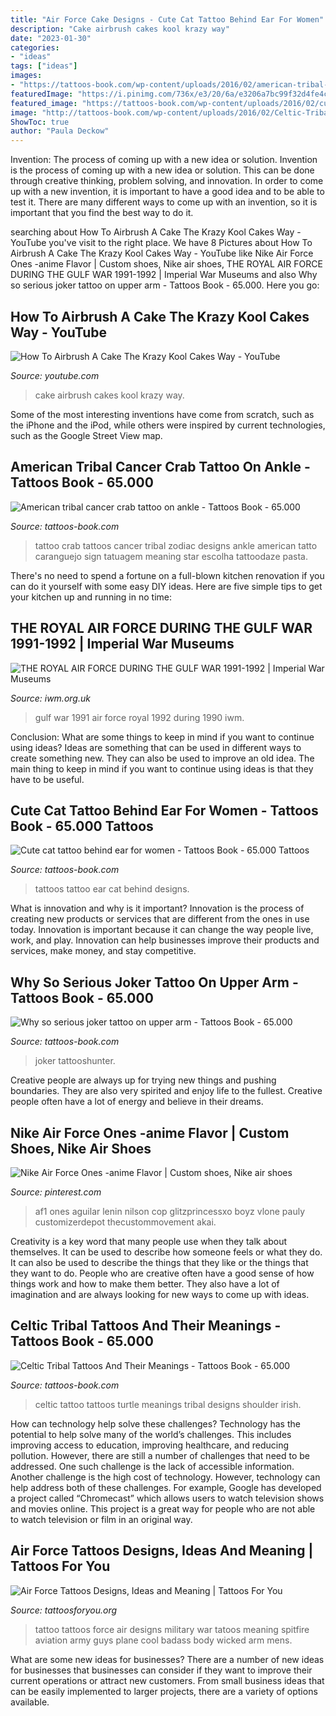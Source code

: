```yaml
---
title: "Air Force Cake Designs - Cute Cat Tattoo Behind Ear For Women"
description: "Cake airbrush cakes kool krazy way"
date: "2023-01-30"
categories:
- "ideas"
tags: ["ideas"]
images:
- "https://tattoos-book.com/wp-content/uploads/2016/02/american-tribal-cancer-crab-tattoo-on-ankle.jpg"
featuredImage: "https://i.pinimg.com/736x/e3/20/6a/e3206a7bc99f32d4fe4cd5a69f836419.jpg"
featured_image: "https://tattoos-book.com/wp-content/uploads/2016/02/cute-cat-tattoo-behind-ear-for-women.jpg"
image: "http://tattoos-book.com/wp-content/uploads/2016/02/Celtic-Tribal-Tattoos-And-Their-Meanings.jpg"
ShowToc: true
author: "Paula Deckow"
---
```



Invention: The process of coming up with a new idea or solution.
Invention is the process of coming up with a new idea or solution. This can be done through creative thinking, problem solving, and innovation. In order to come up with a new invention, it is important to have a good idea and to be able to test it. There are many different ways to come up with an invention, so it is important that you find the best way to do it.

	

		
searching about How To Airbrush A Cake The Krazy Kool Cakes Way - YouTube you've visit to the right place. We have 8 Pictures about How To Airbrush A Cake The Krazy Kool Cakes Way - YouTube like Nike Air Force Ones -anime Flavor | Custom shoes, Nike air shoes, THE ROYAL AIR FORCE DURING THE GULF WAR 1991-1992 | Imperial War Museums and also Why so serious joker tattoo on upper arm - Tattoos Book - 65.000. Here you go:
		
    
## How To Airbrush A Cake The Krazy Kool Cakes Way - YouTube

<img loading=lazy src="https://i.ytimg.com/vi/it2VI6FXgLo/maxresdefault.jpg" onerror="this.onerror=null;this.src='https://tse4.mm.bing.net/th?id=OIP.rSA2pix-COBLJ_O1ragYwQHaEK&amp;pid=15.1';" alt="How To Airbrush A Cake The Krazy Kool Cakes Way - YouTube">

_Source: youtube.com_

>cake airbrush cakes kool krazy way. 

	

Some of the most interesting inventions have come from scratch, such as the iPhone and the iPod, while others were inspired by current technologies, such as the Google Street View map.

    
## American Tribal Cancer Crab Tattoo On Ankle - Tattoos Book - 65.000

<img loading=lazy src="https://tattoos-book.com/wp-content/uploads/2016/02/american-tribal-cancer-crab-tattoo-on-ankle.jpg" onerror="this.onerror=null;this.src='https://tse1.mm.bing.net/th?id=OIP.-NKvx_v23UeSmfdPNK_2TwHaJ4&amp;pid=15.1';" alt="American tribal cancer crab tattoo on ankle - Tattoos Book - 65.000">

_Source: tattoos-book.com_

>tattoo crab tattoos cancer tribal zodiac designs ankle american tatto caranguejo sign tatuagem meaning star escolha tattoodaze pasta. 

	

There's no need to spend a fortune on a full-blown kitchen renovation if you can do it yourself with some easy DIY ideas. Here are five simple tips to get your kitchen up and running in no time: 

    
## THE ROYAL AIR FORCE DURING THE GULF WAR 1991-1992 | Imperial War Museums

<img loading=lazy src="https://media.iwm.org.uk/ciim5/7/678/large_000000.jpg" onerror="this.onerror=null;this.src='https://tse2.mm.bing.net/th?id=OIP.mOris8OOIEZGY77ffICMVwHaFL&amp;pid=15.1';" alt="THE ROYAL AIR FORCE DURING THE GULF WAR 1991-1992 | Imperial War Museums">

_Source: iwm.org.uk_

>gulf war 1991 air force royal 1992 during 1990 iwm. 

	

Conclusion: What are some things to keep in mind if you want to continue using ideas?
Ideas are something that can be used in different ways to create something new. They can also be used to improve an old idea. The main thing to keep in mind if you want to continue using ideas is that they have to be useful.

    
## Cute Cat Tattoo Behind Ear For Women - Tattoos Book - 65.000 Tattoos

<img loading=lazy src="https://tattoos-book.com/wp-content/uploads/2016/02/cute-cat-tattoo-behind-ear-for-women.jpg" onerror="this.onerror=null;this.src='https://tse3.mm.bing.net/th?id=OIP.j6ZWjljevyeA-rIo0cpzdgHaLu&amp;pid=15.1';" alt="Cute cat tattoo behind ear for women - Tattoos Book - 65.000 Tattoos">

_Source: tattoos-book.com_

>tattoos tattoo ear cat behind designs. 

	

What is innovation and why is it important?
Innovation is the process of creating new products or services that are different from the ones in use today. Innovation is important because it can change the way people live, work, and play. Innovation can help businesses improve their products and services, make money, and stay competitive.

    
## Why So Serious Joker Tattoo On Upper Arm - Tattoos Book - 65.000

<img loading=lazy src="https://tattoos-book.com/wp-content/uploads/2016/02/why-so-serious-joker-tattoo-on-upper-arm.jpg" onerror="this.onerror=null;this.src='https://tse4.mm.bing.net/th?id=OIP.32yjU0Kt-xropykLzeaGuAHaJ4&amp;pid=15.1';" alt="Why so serious joker tattoo on upper arm - Tattoos Book - 65.000">

_Source: tattoos-book.com_

>joker tattooshunter. 

	

Creative people are always up for trying new things and pushing boundaries. They are also very spirited and enjoy life to the fullest. Creative people often have a lot of energy and believe in their dreams.

    
## Nike Air Force Ones -anime Flavor | Custom Shoes, Nike Air Shoes

<img loading=lazy src="https://i.pinimg.com/736x/e3/20/6a/e3206a7bc99f32d4fe4cd5a69f836419.jpg" onerror="this.onerror=null;this.src='https://tse2.mm.bing.net/th?id=OIP.ZhWyMm5y9TNzNYbcyUDKMwHaHJ&amp;pid=15.1';" alt="Nike Air Force Ones -anime Flavor | Custom shoes, Nike air shoes">

_Source: pinterest.com_

>af1 ones aguilar lenin nilson cop glitzprincessxo boyz vlone pauly customizerdepot thecustommovement akai. 

	

Creativity is a key word that many people use when they talk about themselves. It can be used to describe how someone feels or what they do. It can also be used to describe the things that they like or the things that they want to do. People who are creative often have a good sense of how things work and how to make them better. They also have a lot of imagination and are always looking for new ways to come up with ideas.

    
## Celtic Tribal Tattoos And Their Meanings - Tattoos Book - 65.000

<img loading=lazy src="http://tattoos-book.com/wp-content/uploads/2016/02/Celtic-Tribal-Tattoos-And-Their-Meanings.jpg" onerror="this.onerror=null;this.src='https://tse3.mm.bing.net/th?id=OIP.pJq2RAQySqzVB-AxfaogSwHaKg&amp;pid=15.1';" alt="Celtic Tribal Tattoos And Their Meanings - Tattoos Book - 65.000">

_Source: tattoos-book.com_

>celtic tattoo tattoos turtle meanings tribal designs shoulder irish. 

	

How can technology help solve these challenges?
Technology has the potential to help solve many of the world’s challenges. This includes improving access to education, improving healthcare, and reducing pollution. However, there are still a number of challenges that need to be addressed. One such challenge is the lack of accessible information. Another challenge is the high cost of technology. However, technology can help address both of these challenges. For example, Google has developed a project called “Chromecast” which allows users to watch television shows and movies online. This project is a great way for people who are not able to watch television or film in an original way.

    
## Air Force Tattoos Designs, Ideas And Meaning | Tattoos For You

<img loading=lazy src="https://www.tattoosforyou.org/wp-content/uploads/2016/03/Air-Force-Tattoo-Ideas-for-Men.jpg" onerror="this.onerror=null;this.src='https://tse2.mm.bing.net/th?id=OIP.hGUvywShNvhfe7rVxDKDjAHaLH&amp;pid=15.1';" alt="Air Force Tattoos Designs, Ideas and Meaning | Tattoos For You">

_Source: tattoosforyou.org_

>tattoo tattoos force air designs military war tatoos meaning spitfire aviation army guys plane cool badass body wicked arm mens. 

	

What are some new ideas for businesses?
There are a number of new ideas for businesses that businesses can consider if they want to improve their current operations or attract new customers. From small business ideas that can be easily implemented to larger projects, there are a variety of options available.

